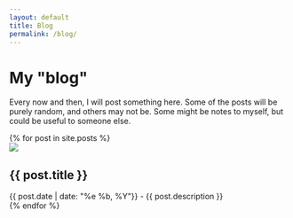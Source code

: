 ```yaml
---
layout: default
title: Blog
permalink: /blog/
---
```

<h1>My "blog"</h1>

<p>Every now and then, I will post something here. Some of the posts will be purely random, and others may not be. Some might be notes to myself, but could be useful to someone else.</p>

<div class="row">
    {% for post in site.posts %}
    <div class="col-md-6 col-xs-12" id="post">
        <img src="/assets/img/{{post.title | downcase | replace: ' ', '-'}}.jpg" />
        <h2>{{ post.title }}</h2>
        <a id="post" href="{{ post.url }}"><span class="link-spanner"></span></a>
        {{ post.date | date: "%e %b, %Y"}} - {{ post.description }}
    </div>
    {% endfor %}
</div>
